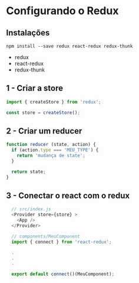 # Configurando o Redux

## Instalações

`npm install --save redux react-redux redux-thunk`

- redux
- react-redux
- redux-thunk

## 1 - Criar a store

```js
import { createStore } from 'redux';

const store = createStore();
```

## 2 - Criar um reducer

```js
function reducer (state, action) {
  if (action.type === 'MEU_TYPE') {
    return 'mudança de state';
  }

  return state;
}
```

## 3 - Conectar o react com o redux

```js
  // src/index.js
  <Provider store={store} >
    <App />
  </Provider>
```

```js
  // components/MeuComponent
  import { connect } from 'react-redux';

  .
  .
  .

  export default connect()(MeuComponent);
```